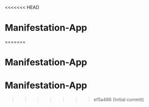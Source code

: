 <<<<<<< HEAD
# Manifestation-App
=======
# Manifestation-App
# Manifestation-App
>>>>>>> ef5a486 (Initial commit)
